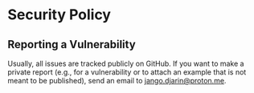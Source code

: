 # Security Policy

## Reporting a Vulnerability

Usually, all issues are tracked publicly on GitHub. If you want to make a
private report (e.g., for a vulnerability or to attach an example that is not
meant to be published), send an email to [jango.djarin@proton.me](jango.djarin@proton.me).

